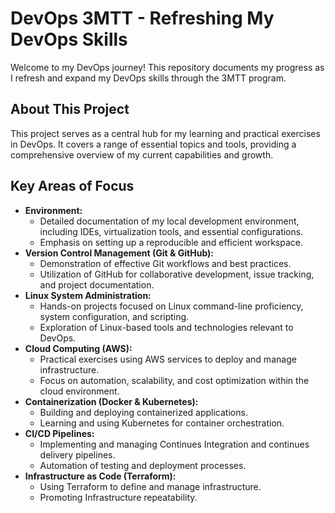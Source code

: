 
# DevOps 3MTT - Refreshing My DevOps Skills

Welcome to my DevOps journey! This repository documents my progress as I refresh and expand my DevOps skills through the 3MTT program.

## About This Project

This project serves as a central hub for my learning and practical exercises in DevOps. It covers a range of essential topics and tools, providing a comprehensive overview of my current capabilities and growth.

## Key Areas of Focus

* **Environment:**
    * Detailed documentation of my local development environment, including IDEs, virtualization tools, and essential configurations.
    * Emphasis on setting up a reproducible and efficient workspace.
* **Version Control Management (Git & GitHub):**
    * Demonstration of effective Git workflows and best practices.
    * Utilization of GitHub for collaborative development, issue tracking, and project documentation.
* **Linux System Administration:**
    * Hands-on projects focused on Linux command-line proficiency, system configuration, and scripting.
    * Exploration of Linux-based tools and technologies relevant to DevOps.
* **Cloud Computing (AWS):**
    * Practical exercises using AWS services to deploy and manage infrastructure.
    * Focus on automation, scalability, and cost optimization within the cloud environment.
* **Containerization (Docker & Kubernetes):**
    * Building and deploying containerized applications.
    * Learning and using Kubernetes for container orchestration.
* **CI/CD Pipelines:**
    * Implementing and managing Continues Integration and continues delivery pipelines.
    * Automation of testing and deployment processes.
* **Infrastructure as Code (Terraform):**
    * Using Terraform to define and manage infrastructure.
    * Promoting Infrastructure repeatability.



